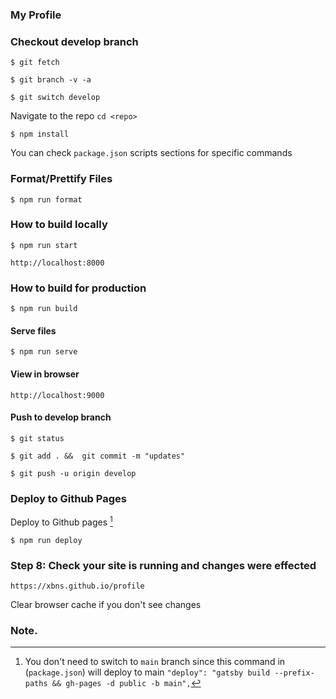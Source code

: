 ### My Profile

### Checkout develop branch

```shell
$ git fetch
```

```shell
$ git branch -v -a
```

```shell
$ git switch develop

```
Navigate to the repo `cd <repo>`

```shell
$ npm install
```
You can check `package.json` scripts sections for specific commands

### Format/Prettify Files

```shell
$ npm run format
```

### How to build locally

```shell
$ npm run start
```

`http://localhost:8000`

### How to build for production

```shell
$ npm run build
```

#### Serve files

```shell
$ npm run serve
```

#### View in browser

`http://localhost:9000`


#### Push to develop branch

```shell
$ git status

$ git add . &&  git commit -m "updates"

$ git push -u origin develop

```

### Deploy to Github Pages

Deploy to Github pages [^1]

```shell
$ npm run deploy
```

### Step 8: Check your site is running and changes were effected

`https://xbns.github.io/profile`

Clear browser cache if you don't see changes

### Note.

[^1]: You don't need to switch to `main` branch since this command in (`package.json`) will deploy to  main `"deploy": "gatsby build --prefix-paths && gh-pages -d public -b main",`